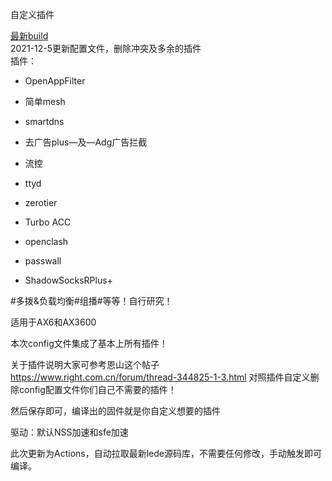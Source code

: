自定义插件

[最新build](https://github.com/litaojin/AX6_OpenWRT_Build/releases/tag/2021.12.05-1451)  
2021-12-5更新配置文件，删除冲突及多余的插件  
插件：  
* OpenAppFilter  
* 简单mesh  
* smartdns  
* 去广告plus—及—Adg广告拦截  

* 流控  
* ttyd  
* zerotier  
* Turbo ACC  

* openclash   
* passwall   
* ShadowSocksRPlus+  

#多拨&负载均衡#组播#等等！自行研究！

适用于AX6和AX3600

本次config文件集成了基本上所有插件！

关于插件说明大家可参考恩山这个帖子 https://www.right.com.cn/forum/thread-344825-1-3.html 对照插件自定义删除config配置文件你们自己不需要的插件！

然后保存即可，编译出的固件就是你自定义想要的插件

驱动：默认NSS加速和sfe加速

此次更新为Actions，自动拉取最新lede源码库，不需要任何修改，手动触发即可编译。
